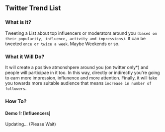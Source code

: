 ## Twitter Trend List

### What is it?

Tweeting a List about top influencers or moderators around you `(based on their popularity, influence, activity and impressions)`.
It can be tweeted `once or twice a week`. Maybe Weekends or so.

### What it Will Do?

It will create a positive atmonshpere around you (on twitter only*) and people will participae in it too. In this way, directly or
indirectly you're going to earn more impression, influnence and more attention. Finally, it will take you towards more suitable
audience that means `increase in number of followers`.

### How To?

#### Demo 1: [Influencers]

Updating...
(Please Wait)

